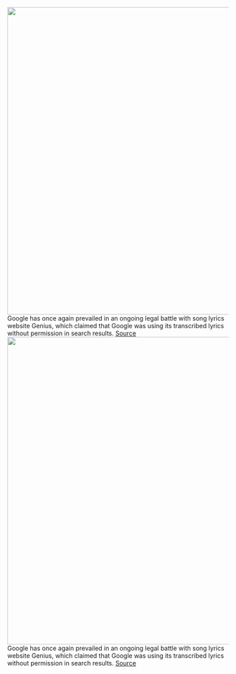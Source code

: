 <img src='https://cdn.vox-cdn.com/thumbor/M7gSOp4GQ0MksV5lUpDLcnz0zJ8=/0x0:2040x1360/1200x800/filters:focal(857x517:1183x843)/cdn.vox-cdn.com/uploads/chorus_image/image/70611239/acastro_210104_1777_google_0001.0.jpg' width='700px' /><br/>
Google has once again prevailed in an ongoing legal battle with song lyrics website Genius, which claimed that Google was using its transcribed lyrics without permission in search results.
<a href='https://www.theverge.com/2022/3/11/22973282/google-wins-court-battle-genius-song-lyrics-copyright'> Source <a/><img src='https://cdn.vox-cdn.com/thumbor/M7gSOp4GQ0MksV5lUpDLcnz0zJ8=/0x0:2040x1360/1200x800/filters:focal(857x517:1183x843)/cdn.vox-cdn.com/uploads/chorus_image/image/70611239/acastro_210104_1777_google_0001.0.jpg' width='700px' /><br/>
Google has once again prevailed in an ongoing legal battle with song lyrics website Genius, which claimed that Google was using its transcribed lyrics without permission in search results.
<a href='https://www.theverge.com/2022/3/11/22973282/google-wins-court-battle-genius-song-lyrics-copyright'> Source <a/>
